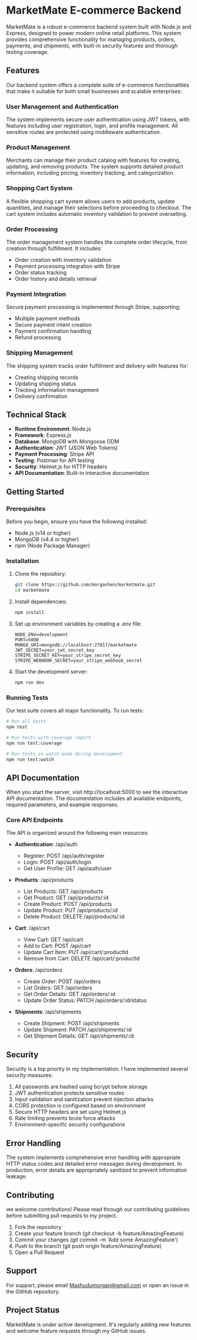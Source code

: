 # MarketMate E-commerce Backend

MarketMate is a robust e-commerce backend system built with Node.js and Express, designed to power modern online retail platforms. This system provides comprehensive functionality for managing products, orders, payments, and shipments, with built-in security features and thorough testing coverage.

## Features

Our backend system offers a complete suite of e-commerce functionalities that make it suitable for both small businesses and scalable enterprises:

### User Management and Authentication

The system implements secure user authentication using JWT tokens, with features including user registration, login, and profile management. All sensitive routes are protected using middleware authentication.

### Product Management

Merchants can manage their product catalog with features for creating, updating, and removing products. The system supports detailed product information, including pricing, inventory tracking, and categorization.

### Shopping Cart System

A flexible shopping cart system allows users to add products, update quantities, and manage their selections before proceeding to checkout. The cart system includes automatic inventory validation to prevent overselling.

### Order Processing

The order management system handles the complete order lifecycle, from creation through fulfillment. It includes:

- Order creation with inventory validation
- Payment processing integration with Stripe
- Order status tracking
- Order history and details retrieval

### Payment Integration

Secure payment processing is implemented through Stripe, supporting:

- Multiple payment methods
- Secure payment intent creation
- Payment confirmation handling
- Refund processing

### Shipping Management

The shipping system tracks order fulfillment and delivery with features for:

- Creating shipping records
- Updating shipping status
- Tracking information management
- Delivery confirmation

## Technical Stack

- **Runtime Environment**: Node.js
- **Framework**: Express.js
- **Database**: MongoDB with Mongoose ODM
- **Authentication**: JWT (JSON Web Tokens)
- **Payment Processing**: Stripe API
- **Testing**: Postman for API testing
- **Security**: Helmet.js for HTTP headers
- **API Documentation**: Built-in interactive documentation

## Getting Started

### Prerequisites

Before you begin, ensure you have the following installed:

- Node.js (v14 or higher)
- MongoDB (v4.4 or higher)
- npm (Node Package Manager)

### Installation

1. Clone the repository:

   ```bash
   git clone https://github.com/morgashen/marketmate.git
   cd marketmate
   ```

2. Install dependencies:

   ```bash
   npm install
   ```

3. Set up environment variables by creating a .env file:

   ```
   NODE_ENV=development
   PORT=5000
   MONGO_URI=mongodb://localhost:27017/marketmate
   JWT_SECRET=your_jwt_secret_key
   STRIPE_SECRET_KEY=your_stripe_secret_key
   STRIPE_WEBHOOK_SECRET=your_stripe_webhook_secret
   ```

4. Start the development server:
   ```bash
   npm run dev
   ```

### Running Tests

Our test suite covers all major functionality. To run tests:

```bash
# Run all tests
npm test

# Run tests with coverage report
npm run test:coverage

# Run tests in watch mode during development
npm run test:watch
```

## API Documentation

When you start the server, visit http://localhost:5000 to see the interactive API documentation. The documentation includes all available endpoints, required parameters, and example responses.

### Core API Endpoints

The API is organized around the following main resources:

- **Authentication**: /api/auth

  - Register: POST /api/auth/register
  - Login: POST /api/auth/login
  - Get User Profile: GET /api/auth/user

- **Products**: /api/products

  - List Products: GET /api/products
  - Get Product: GET /api/products/:id
  - Create Product: POST /api/products
  - Update Product: PUT /api/products/:id
  - Delete Product: DELETE /api/products/:id

- **Cart**: /api/cart

  - View Cart: GET /api/cart
  - Add to Cart: POST /api/cart
  - Update Cart Item: PUT /api/cart/:productId
  - Remove from Cart: DELETE /api/cart/:productId

- **Orders**: /api/orders

  - Create Order: POST /api/orders
  - List Orders: GET /api/orders
  - Get Order Details: GET /api/orders/:id
  - Update Order Status: PATCH /api/orders/:id/status

- **Shipments**: /api/shipments
  - Create Shipment: POST /api/shipments
  - Update Shipment: PATCH /api/shipments/:id
  - Get Shipment Details: GET /api/shipments/:id

## Security

Security is a top priority in my implementation. I have implemented several security measures:

1. All passwords are hashed using bcrypt before storage
2. JWT authentication protects sensitive routes
3. Input validation and sanitization prevent injection attacks
4. CORS protection is configured based on environment
5. Secure HTTP headers are set using Helmet.js
6. Rate limiting prevents brute force attacks
7. Environment-specific security configurations

## Error Handling

The system implements comprehensive error handling with appropriate HTTP status codes and detailed error messages during development. In production, error details are appropriately sanitized to prevent information leakage.

## Contributing

we welcome contributions! Please read through our contributing guidelines before submitting pull requests to my project.

1. Fork the repository
2. Create your feature branch (git checkout -b feature/AmazingFeature)
3. Commit your changes (git commit -m 'Add some AmazingFeature')
4. Push to the branch (git push origin feature/AmazingFeature)
5. Open a Pull Request

## Support

For support, please email Mashudumorgan@gmail.com or open an issue in the GitHub repository.

## Project Status

MarketMate is under active development. It's regularly adding new features and welcome feature requests through my GitHub issues.
